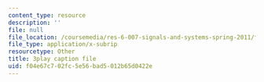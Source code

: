 ```yaml
---
content_type: resource
description: ''
file: null
file_location: /coursemedia/res-6-007-signals-and-systems-spring-2011/f04e67c702fc5e56bad5012b65d0422e_mmkOAMOw73U.vtt
file_type: application/x-subrip
resourcetype: Other
title: 3play caption file
uid: f04e67c7-02fc-5e56-bad5-012b65d0422e
---
```

